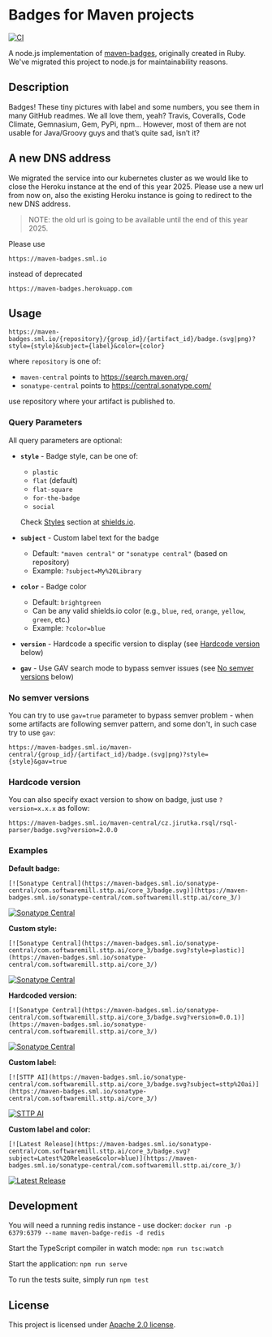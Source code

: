 # Badges for Maven projects

[![CI](https://github.com/softwaremill/maven-badges/actions/workflows/ci.yml/badge.svg)](https://github.com/softwaremill/maven-badges/actions/workflows/ci.yml)

A node.js implementation of [maven-badges](https://github.com/jirutka/maven-badges), originally created in Ruby. 
We've migrated this project to node.js for maintainability reasons.

## Description

Badges! These tiny pictures with label and some numbers, you see them in many GitHub readmes. We all love them, yeah? 
Travis, Coveralls, Code Climate, Gemnasium, Gem, PyPi, npm…
However, most of them are not usable for Java/Groovy guys and that’s quite sad, isn’t it?

## A new DNS address

We migrated the service into our kubernetes cluster as we would like to close the Heroku instance at the end of this year 2025.
Please use a new url from now on, also the existing Heroku instance is going to redirect to the new DNS address.

> NOTE: the old url is going to be available until the end of this year 2025.

Please use
```
https://maven-badges.sml.io
```

instead of deprecated

```
https://maven-badges.herokuapp.com
```

## Usage

```
https://maven-badges.sml.io/{repository}/{group_id}/{artifact_id}/badge.(svg|png)?style={style}&subject={label}&color={color}
```

where `repository` is one of:
 - `maven-central` points to https://search.maven.org/
 - `sonatype-central` points to https://central.sonatype.com/

use repository where your artifact is published to.

### Query Parameters

All query parameters are optional:

- **`style`** - Badge style, can be one of:
  - `plastic`
  - `flat` (default)
  - `flat-square`
  - `for-the-badge`
  - `social`
  
  Check [Styles](https://shields.io/#styles) section at [shields.io](https://shields.io/).

- **`subject`** - Custom label text for the badge
  - Default: `"maven central"` or `"sonatype central"` (based on repository)
  - Example: `?subject=My%20Library`

- **`color`** - Badge color
  - Default: `brightgreen`
  - Can be any valid shields.io color (e.g., `blue`, `red`, `orange`, `yellow`, `green`, etc.)
  - Example: `?color=blue`

- **`version`** - Hardcode a specific version to display (see [Hardcode version](#hardcode-version) below)

- **`gav`** - Use GAV search mode to bypass semver issues (see [No semver versions](#no-semver-versions) below)

### No semver versions

You can try to use `gav=true` parameter to bypass semver problem - when some artifacts are following semver pattern,
and some don't, in such case try to use `gav`:

```
https://maven-badges.sml.io/maven-central/{group_id}/{artifact_id}/badge.(svg|png)?style={style}&gav=true
```

### Hardcode version

You can also specify exact version to show on badge, just use `?version=x.x.x` as  follow:
```
https://maven-badges.sml.io/maven-central/cz.jirutka.rsql/rsql-parser/badge.svg?version=2.0.0
```

### Examples

**Default badge:**
```
[![Sonatype Central](https://maven-badges.sml.io/sonatype-central/com.softwaremill.sttp.ai/core_3/badge.svg)](https://maven-badges.sml.io/sonatype-central/com.softwaremill.sttp.ai/core_3/)
```

[![Sonatype Central](https://maven-badges.sml.io/sonatype-central/com.softwaremill.sttp.ai/core_3/badge.svg)](https://maven-badges.sml.io/sonatype-central/com.softwaremill.sttp.ai/core_3/)

**Custom style:**
```
[![Sonatype Central](https://maven-badges.sml.io/sonatype-central/com.softwaremill.sttp.ai/core_3/badge.svg?style=plastic)](https://maven-badges.sml.io/sonatype-central/com.softwaremill.sttp.ai/core_3/)
```

[![Sonatype Central](https://maven-badges.sml.io/sonatype-central/com.softwaremill.sttp.ai/core_3/badge.svg?style=plastic)](https://maven-badges.sml.io/sonatype-central/com.softwaremill.sttp.ai/core_3/)

**Hardcoded version:**
```
[![Sonatype Central](https://maven-badges.sml.io/sonatype-central/com.softwaremill.sttp.ai/core_3/badge.svg?version=0.0.1)](https://maven-badges.sml.io/sonatype-central/com.softwaremill.sttp.ai/core_3/)
```

[![Sonatype Central](https://maven-badges.sml.io/sonatype-central/com.softwaremill.sttp.ai/core_3/badge.svg?version=0.0.1)](https://maven-badges.sml.io/sonatype-central/com.softwaremill.sttp.ai/core_3/)

**Custom label:**
```
[![STTP AI](https://maven-badges.sml.io/sonatype-central/com.softwaremill.sttp.ai/core_3/badge.svg?subject=sttp%20ai)](https://maven-badges.sml.io/sonatype-central/com.softwaremill.sttp.ai/core_3/)
```

[![STTP AI](https://maven-badges.sml.io/sonatype-central/com.softwaremill.sttp.ai/core_3/badge.svg?subject=sttp%20ai)](https://maven-badges.sml.io/sonatype-central/com.softwaremill.sttp.ai/core_3/)

**Custom label and color:**
```
[![Latest Release](https://maven-badges.sml.io/sonatype-central/com.softwaremill.sttp.ai/core_3/badge.svg?subject=Latest%20Release&color=blue)](https://maven-badges.sml.io/sonatype-central/com.softwaremill.sttp.ai/core_3/)
```

[![Latest Release](https://maven-badges.sml.io/sonatype-central/com.softwaremill.sttp.ai/core_3/badge.svg?subject=Latest%20Release&color=blue)](https://maven-badges.sml.io/sonatype-central/com.softwaremill.sttp.ai/core_3/)

## Development

You will need a running redis instance - use docker: `docker run -p 6379:6379 --name maven-badge-redis -d redis`

Start the TypeScript compiler in watch mode: `npm run tsc:watch`

Start the application: `npm run serve`

To run the tests suite, simply run `npm test`

## License

This project is licensed under [Apache 2.0 license]( http://www.apache.org/licenses/LICENSE-2.0).
